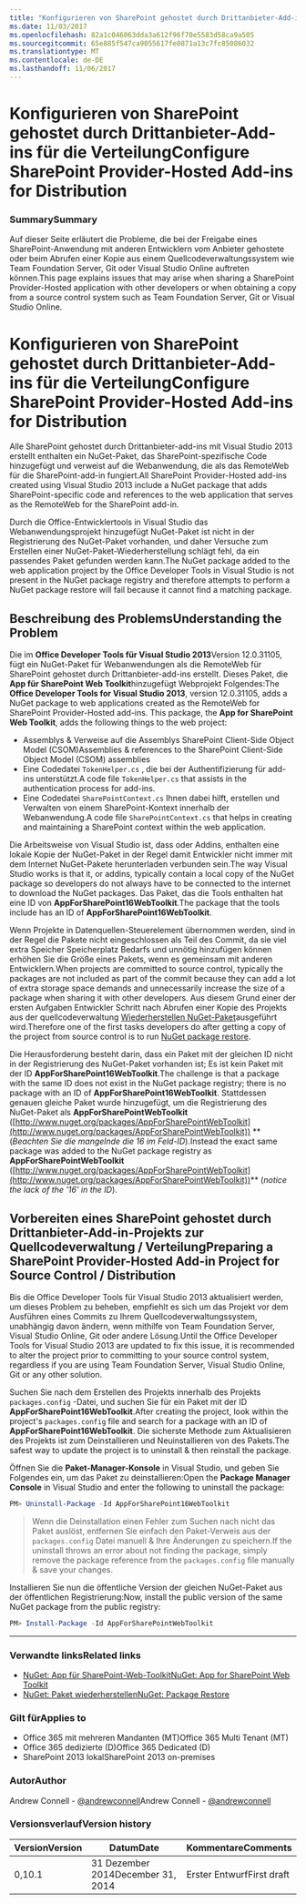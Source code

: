```yaml
---
title: "Konfigurieren von SharePoint gehostet durch Drittanbieter-Add-ins für die Verteilung"
ms.date: 11/03/2017
ms.openlocfilehash: 82a1c046063dda3a612f96f70e5583d58ca9a505
ms.sourcegitcommit: 65e885f547ca9055617fe0871a13c7fc85086032
ms.translationtype: MT
ms.contentlocale: de-DE
ms.lasthandoff: 11/06/2017
---
```

# <a name="configure-sharepoint-provider-hosted-add-ins-for-distribution"></a><span data-ttu-id="0da56-102">Konfigurieren von SharePoint gehostet durch Drittanbieter-Add-ins für die Verteilung</span><span class="sxs-lookup"><span data-stu-id="0da56-102">Configure SharePoint Provider-Hosted Add-ins for Distribution</span></span>

### <a name="summary"></a><span data-ttu-id="0da56-103">Summary</span><span class="sxs-lookup"><span data-stu-id="0da56-103">Summary</span></span> ###

<span data-ttu-id="0da56-104">Auf dieser Seite erläutert die Probleme, die bei der Freigabe eines SharePoint-Anwendung mit anderen Entwicklern vom Anbieter gehostete oder beim Abrufen einer Kopie aus einem Quellcodeverwaltungssystem wie Team Foundation Server, Git oder Visual Studio Online auftreten können.</span><span class="sxs-lookup"><span data-stu-id="0da56-104">This page explains issues that may arise when sharing a SharePoint Provider-Hosted application with other developers or when obtaining a copy from a source control system such as Team Foundation Server, Git or Visual Studio Online.</span></span>

# <a name="configure-sharepoint-provider-hosted-add-ins-for-distribution"></a><span data-ttu-id="0da56-105">Konfigurieren von SharePoint gehostet durch Drittanbieter-Add-ins für die Verteilung</span><span class="sxs-lookup"><span data-stu-id="0da56-105">Configure SharePoint Provider-Hosted Add-ins for Distribution</span></span>

<span data-ttu-id="0da56-106">Alle SharePoint gehostet durch Drittanbieter-add-ins mit Visual Studio 2013 erstellt enthalten ein NuGet-Paket, das SharePoint-spezifische Code hinzugefügt und verweist auf die Webanwendung, die als das RemoteWeb für die SharePoint-add-in fungiert.</span><span class="sxs-lookup"><span data-stu-id="0da56-106">All SharePoint Provider-Hosted add-ins created using Visual Studio 2013 include a NuGet package that adds SharePoint-specific code and references to the web application that serves as the RemoteWeb for the SharePoint add-in.</span></span> 

<span data-ttu-id="0da56-107">Durch die Office-Entwicklertools in Visual Studio das Webanwendungsprojekt hinzugefügt NuGet-Paket ist nicht in der Registrierung des NuGet-Paket vorhanden, und daher Versuche zum Erstellen einer NuGet-Paket-Wiederherstellung schlägt fehl, da ein passendes Paket gefunden werden kann.</span><span class="sxs-lookup"><span data-stu-id="0da56-107">The NuGet package added to the web application project by the Office Developer Tools in Visual Studio is not present in the NuGet package registry and therefore attempts to perform a NuGet package restore will fail because it cannot find a matching package.</span></span>

## <a name="understanding-the-problem"></a><span data-ttu-id="0da56-108">Beschreibung des Problems</span><span class="sxs-lookup"><span data-stu-id="0da56-108">Understanding the Problem</span></span> ##

<span data-ttu-id="0da56-109">Die im **Office Developer Tools für Visual Studio 2013**Version 12.0.31105, fügt ein NuGet-Paket für Webanwendungen als die RemoteWeb für SharePoint gehostet durch Drittanbieter-add-ins erstellt. Dieses Paket, die **App für SharePoint Web Toolkit**hinzugefügt Webprojekt Folgendes:</span><span class="sxs-lookup"><span data-stu-id="0da56-109">The **Office Developer Tools for Visual Studio 2013**, version 12.0.31105, adds a NuGet package to web applications created as the RemoteWeb for SharePoint Provider-Hosted add-ins. This package, the **App for SharePoint Web Toolkit**, adds the following things to the web project:</span></span>

- <span data-ttu-id="0da56-110">Assemblys & Verweise auf die Assemblys SharePoint Client-Side Object Model (CSOM)</span><span class="sxs-lookup"><span data-stu-id="0da56-110">Assemblies & references to the SharePoint Client-Side Object Model (CSOM) assemblies</span></span>
- <span data-ttu-id="0da56-111">Eine Codedatei `TokenHelper.cs` , die bei der Authentifizierung für add-ins unterstützt.</span><span class="sxs-lookup"><span data-stu-id="0da56-111">A code file `TokenHelper.cs` that assists in the authentication process for add-ins.</span></span>
- <span data-ttu-id="0da56-112">Eine Codedatei `SharePointContext.cs` Ihnen dabei hilft, erstellen und Verwalten von einem SharePoint-Kontext innerhalb der Webanwendung.</span><span class="sxs-lookup"><span data-stu-id="0da56-112">A code file `SharePointContext.cs` that helps in creating and maintaining a SharePoint context within the web application.</span></span>

<span data-ttu-id="0da56-113">Die Arbeitsweise von Visual Studio ist, dass oder Addins, enthalten eine lokale Kopie der NuGet-Paket in der Regel damit Entwickler nicht immer mit dem Internet NuGet-Pakete herunterladen verbunden sein.</span><span class="sxs-lookup"><span data-stu-id="0da56-113">The way Visual Studio works is that it, or addins, typically contain a local copy of the NuGet package so developers do not always have to be connected to the internet to download the NuGet packages.</span></span> <span data-ttu-id="0da56-114">Das Paket, das die Tools enthalten hat eine ID von **AppForSharePoint16WebToolkit**.</span><span class="sxs-lookup"><span data-stu-id="0da56-114">The package that the tools include has an ID of **AppForSharePoint16WebToolkit**.</span></span>

<span data-ttu-id="0da56-115">Wenn Projekte in Datenquellen-Steuerelement übernommen werden, sind in der Regel die Pakete nicht eingeschlossen als Teil des Commit, da sie viel extra Speicher Speicherplatz Bedarfs und unnötig hinzufügen können erhöhen Sie die Größe eines Pakets, wenn es gemeinsam mit anderen Entwicklern.</span><span class="sxs-lookup"><span data-stu-id="0da56-115">When projects are committed to source control, typically the packages are not included as part of the commit because they can add a lot of extra storage space demands and unnecessarily increase the size of a package when sharing it with other developers.</span></span> <span data-ttu-id="0da56-116">Aus diesem Grund einer der ersten Aufgaben Entwickler Schritt nach Abrufen einer Kopie des Projekts aus der quellcodeverwaltung [Wiederherstellen NuGet-Paket](http://docs.nuget.org/docs/reference/package-restore)ausgeführt wird.</span><span class="sxs-lookup"><span data-stu-id="0da56-116">Therefore one of the first tasks developers do after getting a copy of the project from source control is to run [NuGet package restore](http://docs.nuget.org/docs/reference/package-restore).</span></span>

<span data-ttu-id="0da56-117">Die Herausforderung besteht darin, dass ein Paket mit der gleichen ID nicht in der Registrierung des NuGet-Paket vorhanden ist; Es ist kein Paket mit der ID **AppForSharePoint16WebToolkit**.</span><span class="sxs-lookup"><span data-stu-id="0da56-117">The challenge is that a package with the same ID does not exist in the NuGet package registry; there is no package with an ID of **AppForSharePoint16WebToolkit**.</span></span> <span data-ttu-id="0da56-118">Stattdessen genauen gleiche Paket wurde hinzugefügt, um die Registrierung des NuGet-Paket als **AppForSharePointWebToolkit** ([http://www.nuget.org/packages/AppForSharePointWebToolkit](http://www.nuget.org/packages/AppForSharePointWebToolkit)) ** (*Beachten Sie die mangelnde die 16 im Feld-ID*).</span><span class="sxs-lookup"><span data-stu-id="0da56-118">Instead the exact same package was added to the NuGet package registry as **AppForSharePointWebToolkit** ([http://www.nuget.org/packages/AppForSharePointWebToolkit](http://www.nuget.org/packages/AppForSharePointWebToolkit))** (*notice the lack of the '16' in the ID*).</span></span>

## <a name="preparing-a-sharepoint-provider-hosted-add-in-project-for-source-control--distribution"></a><span data-ttu-id="0da56-119">Vorbereiten eines SharePoint gehostet durch Drittanbieter-Add-in-Projekts zur Quellcodeverwaltung / Verteilung</span><span class="sxs-lookup"><span data-stu-id="0da56-119">Preparing a SharePoint Provider-Hosted Add-in Project for Source Control / Distribution</span></span> ##

<span data-ttu-id="0da56-120">Bis die Office Developer Tools für Visual Studio 2013 aktualisiert werden, um dieses Problem zu beheben, empfiehlt es sich um das Projekt vor dem Ausführen eines Commits zu Ihrem Quellcodeverwaltungssystem, unabhängig davon ändern, wenn mithilfe von Team Foundation Server, Visual Studio Online, Git oder andere Lösung.</span><span class="sxs-lookup"><span data-stu-id="0da56-120">Until the Office Developer Tools for Visual Studio 2013 are updated to fix this issue, it is recommended to alter the project prior to committing to your source control system, regardless if you are using Team Foundation Server, Visual Studio Online, Git or any other solution.</span></span>

<span data-ttu-id="0da56-121">Suchen Sie nach dem Erstellen des Projekts innerhalb des Projekts `packages.config` -Datei, und suchen Sie für ein Paket mit der ID **AppForSharePoint16WebToolkit**.</span><span class="sxs-lookup"><span data-stu-id="0da56-121">After creating the project, look within the project's `packages.config` file and search for a package with an ID of **AppForSharePoint16WebToolkit**.</span></span> <span data-ttu-id="0da56-122">Die sicherste Methode zum Aktualisieren des Projekts ist zum Deinstallieren und Neuinstallieren von des Pakets.</span><span class="sxs-lookup"><span data-stu-id="0da56-122">The safest way to update the project is to uninstall & then reinstall the package.</span></span>

<span data-ttu-id="0da56-123">Öffnen Sie die **Paket-Manager-Konsole** in Visual Studio, und geben Sie Folgendes ein, um das Paket zu deinstallieren:</span><span class="sxs-lookup"><span data-stu-id="0da56-123">Open the **Package Manager Console** in Visual Studio and enter the following to uninstall the package:</span></span>

  ````powershell
  PM> Uninstall-Package -Id AppForSharePoint16WebToolkit
  ````

  > <span data-ttu-id="0da56-124">Wenn die Deinstallation einen Fehler zum Suchen nach nicht das Paket auslöst, entfernen Sie einfach den Paket-Verweis aus der `packages.config` Datei manuell & Ihre Änderungen zu speichern.</span><span class="sxs-lookup"><span data-stu-id="0da56-124">If the uninstall throws an error about not finding the package, simply remove the package reference from the `packages.config` file manually & save your changes.</span></span>

<span data-ttu-id="0da56-125">Installieren Sie nun die öffentliche Version der gleichen NuGet-Paket aus der öffentlichen Registrierung:</span><span class="sxs-lookup"><span data-stu-id="0da56-125">Now, install the public version of the same NuGet package from the public registry:</span></span>

  ````powershell
  PM> Install-Package -Id AppForSharePointWebToolkit
  ````

----------

### <a name="related-links"></a><span data-ttu-id="0da56-126">Verwandte links</span><span class="sxs-lookup"><span data-stu-id="0da56-126">Related links</span></span> ###
- [<span data-ttu-id="0da56-127">NuGet: App für SharePoint-Web-Toolkit</span><span class="sxs-lookup"><span data-stu-id="0da56-127">NuGet: App for SharePoint Web Toolkit</span></span>](http://www.nuget.org/packages/AppForSharePointWebToolkit)
- [<span data-ttu-id="0da56-128">NuGet: Paket wiederherstellen</span><span class="sxs-lookup"><span data-stu-id="0da56-128">NuGet: Package Restore</span></span>](http://docs.nuget.org/docs/reference/package-restore)

### <a name="applies-to"></a><span data-ttu-id="0da56-129">Gilt für</span><span class="sxs-lookup"><span data-stu-id="0da56-129">Applies to</span></span> ###
-  <span data-ttu-id="0da56-130">Office 365 mit mehreren Mandanten (MT)</span><span class="sxs-lookup"><span data-stu-id="0da56-130">Office 365 Multi Tenant (MT)</span></span>
-  <span data-ttu-id="0da56-131">Office 365 dedizierte (D)</span><span class="sxs-lookup"><span data-stu-id="0da56-131">Office 365 Dedicated (D)</span></span>
-  <span data-ttu-id="0da56-132">SharePoint 2013 lokal</span><span class="sxs-lookup"><span data-stu-id="0da56-132">SharePoint 2013 on-premises</span></span>

### <a name="author"></a><span data-ttu-id="0da56-133">Autor</span><span class="sxs-lookup"><span data-stu-id="0da56-133">Author</span></span>
<span data-ttu-id="0da56-134">Andrew Connell - [@andrewconnell](https://twitter.com/andrewconnell)</span><span class="sxs-lookup"><span data-stu-id="0da56-134">Andrew Connell - [@andrewconnell](https://twitter.com/andrewconnell)</span></span>

### <a name="version-history"></a><span data-ttu-id="0da56-135">Versionsverlauf</span><span class="sxs-lookup"><span data-stu-id="0da56-135">Version history</span></span> ###
<span data-ttu-id="0da56-136">Version</span><span class="sxs-lookup"><span data-stu-id="0da56-136">Version</span></span>  | <span data-ttu-id="0da56-137">Datum</span><span class="sxs-lookup"><span data-stu-id="0da56-137">Date</span></span> | <span data-ttu-id="0da56-138">Kommentare</span><span class="sxs-lookup"><span data-stu-id="0da56-138">Comments</span></span>
---------| -----| --------
<span data-ttu-id="0da56-139">0,1</span><span class="sxs-lookup"><span data-stu-id="0da56-139">0.1</span></span>  | <span data-ttu-id="0da56-140">31 Dezember 2014</span><span class="sxs-lookup"><span data-stu-id="0da56-140">December 31, 2014</span></span> | <span data-ttu-id="0da56-141">Erster Entwurf</span><span class="sxs-lookup"><span data-stu-id="0da56-141">First draft</span></span>
